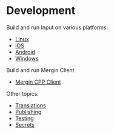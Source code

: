# Development

Build and run Input on various platforms:

- [Linux](./linux.md)
- [iOS](./ios.md)
- [Android](./android.md)
- [Windows](./win.md)

Build and run Mergin Client
- [Mergin CPP Client](./client.md)

Other topics:
- [Translations](./translations.md)
- [Publishing](./publishing.md)
- [Testing](./manual_test_plan.md)
- [Secrets](./secrets.md)
